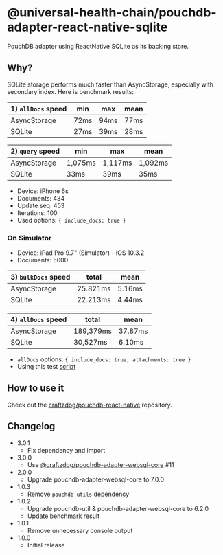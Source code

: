 # @universal-health-chain/pouchdb-adapter-react-native-sqlite

PouchDB adapter using ReactNative SQLite as its backing store.

## Why?

SQLite storage performs much faster than AsyncStorage, especially with secondary index.
Here is benchmark results:

| 1) `allDocs` speed | min  | max  | mean |
| ------------------ | ---- | ---- | ---- |
| AsyncStorage       | 72ms | 94ms | 77ms |
| SQLite             | 27ms | 39ms | 28ms |

| 2) `query` speed | min     | max     | mean    |
| ---------------- | ------- | ------- | ------- |
| AsyncStorage     | 1,075ms | 1,117ms | 1,092ms |
| SQLite           | 33ms    | 39ms    | 35ms    |

- Device: iPhone 6s
- Documents: 434
- Update seq: 453
- Iterations: 100
- Used options: `{ include_docs: true }`

### On Simulator

- Device: iPad Pro 9.7" (Simulator) - iOS 10.3.2
- Documents: 5000

| 3) `bulkDocs` speed | total    | mean   |
| ------------------- | -------- | ------ |
| AsyncStorage        | 25.821ms | 5.16ms |
| SQLite              | 22.213ms | 4.44ms |

| 4) `allDocs` speed | total     | mean    |
| ------------------ | --------- | ------- |
| AsyncStorage       | 189,379ms | 37.87ms |
| SQLite             | 30,527ms  | 6.10ms  |

- `allDocs` options: `{ include_docs: true, attachments: true }`
- Using this test [script](https://gist.github.com/hnq90/972f6597a0927f45d9075b8627892783)

## How to use it

Check out the [craftzdog/pouchdb-react-native](https://github.com/craftzdog/pouchdb-react-native) repository.

## Changelog

- 3.0.1
  - Fix dependency and import
- 3.0.0
  - Use [@craftzdog/pouchdb-adapter-websql-core](https://github.com/craftzdog/pouchdb-adapter-websql-core) #11
- 2.0.0
  - Upgrade pouchdb-adapter-websql-core to 7.0.0
- 1.0.3
  - Remove `pouchdb-utils` dependency
- 1.0.2
  - Upgrade pouchdb-util & pouchdb-adapter-websql-core to 6.2.0
  - Update benchmark result
- 1.0.1
  - Remove unnecessary console output
- 1.0.0
  - Initial release
